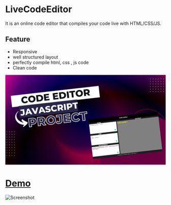 # LiveCodeEditor
It is an  online code  editor that compiles your code live with HTML/CSS/JS.

## Feature 
- Responsive 
- well structured layout
- perfectly compile html, css , js code
- Clean code

[![IMAGE ALT TEXT HERE](Code%20Editor%20(1).png)](https://youtu.be/64-aZvKba8A)


# [Demo](https://rishikavishnoi.github.io/LiveCodeEditor/)

![Screenshot](screenshot.png)

